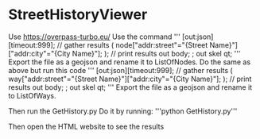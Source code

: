 # StreetHistoryViewer

Use
https://overpass-turbo.eu/
Use the command
'''
[out:json][timeout:999];
// gather results
(
  node["addr:street"="{Street Name}"]["addr:city"="{City Name}"];
);
// print results
out body;
;
out skel qt;
'''
Export the file as a geojson and rename it to ListOfNodes.
Do the same as above but run this code
'''
[out:json][timeout:999];
// gather results
(
  way["addr:street"="{Street Name}"]["addr:city"="{City Name}"];
);
// print results
out body;
;
out skel qt;
'''
Export the file as a geojson and rename it to ListOfWays.

Then run the GetHistory.py
Do it by running:
'''python GetHistory.py'''

Then open the HTML website to see the results
